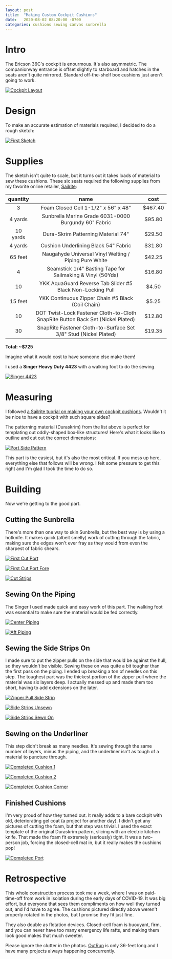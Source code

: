 ```yaml
---
layout: post
title:  "Making Custom Cockpit Cushions"
date:   2020-08-02 08:20:00 -0700
categories: cushions sewing canvas sunbrella
---
```


# Intro

The Ericson 36C's cockpit is enourmous. It's also asymmetric. The companionway entrance is offset slightly to starboard and hatches in the seats aren't quite mirrored. Standard off-the-shelf box cushions just aren't going to work.

[![Cockpit Layout](/assets/images/cockpit-cushions/cockpit-layout.jpg)](https://photos.app.goo.gl/MNv3rGHXBPZGKAEX7)

# Design

To make an accurate estimation of materials required, I decided to do a rough sketch:

[![First Sketch](/assets/images/cockpit-cushions/first-sketch.jpg)](https://photos.app.goo.gl/HcTfWH6H9i62LKz69)

# Supplies

The sketch isn't quite to scale, but it turns out it takes loads of material to sew these cushions. These six seats required the following supplies from my favorite online retailer, [Sailrite](http://sailrite.com/):

| quantity |                                        name                                     |   cost  |
|:--------:|:-------------------------------------------------------------------------------:|:-------:|
|     3    |                       Foam Closed Cell 1-1/2" x 56" x 48"                       | $467.40 |
|  4 yards |                Sunbrella Marine Grade 6031-0000 Burgundy 60" Fabric             |  $95.80 |
| 10 yards |                            Dura-Skrim Patterning Material 74"                   |  $29.50 |
|  4 yards |                          Cushion Underlining Black 54" Fabric                   |  $31.80 |
|  65 feet |                  Naugahyde Universal Vinyl Welting / Piping Pure White          |  $42.25 |
|     4    |             Seamstick 1/4" Basting Tape for Sailmaking & Vinyl (50Yds)          |  $16.80 |
|    10    |           YKK AquaGuard Reverse Tab Slider #5 Black Non-Locking Pull            |  $4.50  |
|  15 feet |               YKK Continuous Zipper Chain #5 Black (Coil Chain)                 |  $5.25  |
|    10    | DOT Twist-Lock Fastener Cloth-to-Cloth SnapRite Button Back Set (Nickel Plated) |  $12.80 |
|    30    |        SnapRite Fastener Cloth-to-Surface Set 3/8" Stud (Nickel Plated)         |  $19.35 |

__Total: ~$725__

Imagine what it would cost to have someone else make them!

I used a __Singer Heavy Duty 4423__ with a walking foot to do the sewing.

[![Singer 4423](/assets/images/cockpit-cushions/singer-4423.jpg)](https://photos.app.goo.gl/HzZHfC4rARTyaCsJ8)

# Measuring

I followed [a Sailrite tuorial on making your own cockpit cushions](https://www.sailrite.com/How-to-Make-Cockpit-Cushions-Box-Cushions-Video). Wouldn't it be nice to have a cockpit with such square sides?

The patterning material (Duraskrim) from the list above is perfect for templating out oddly-shaped box-like structures! Here's what it looks like to outline and cut out the correct dimensions:

[![Port Side Pattern](/assets/images/cockpit-cushions/duraskrim-pattern.jpg)](https://photos.app.goo.gl/2QNmUevTZDdC7BmZ9)

This part is the easiest, but it's also the most critical. If you mess up here, everything else that follows will be wrong. I felt some pressure to get this right and I'm glad I took the time to do so.

# Building

Now we're getting to the good part.

## Cutting the Sunbrella

There's more than one way to skin Sunbrella, but the best way is by using a hotknife. It makes quick (albeit smelly) work of cutting through the fabric, making sure the edges won't ever fray as they would from even the sharpest of fabric shears.

[![First Cut Port](/assets/images/cockpit-cushions/first-cut-port.jpg)](https://photos.app.goo.gl/CSZBVfkjoE2xYwsEA)

[![First Cut Port Fore](/assets/images/cockpit-cushions/first-cut-port-fore.jpg)](https://photos.app.goo.gl/d9jBQQMpb8u8RZ8n6)

[![Cut Strips](/assets/images/cockpit-cushions/cut-strips.jpg)](https://photos.app.goo.gl/gd73ceuUvGHRZfXD8)

## Sewing On the Piping

The Singer I used made quick and easy work of this part. The walking foot was essential to make sure the material would be fed correctly.

[![Center Piping](/assets/images/cockpit-cushions/center-piping.jpg)](https://photos.app.goo.gl/xcHL9ypCVrZfbgh79)

[![Aft Piping](/assets/images/cockpit-cushions/aft-piping.jpg)](https://photos.app.goo.gl/tR2qT9aD2WYqx2nV7)

## Sewing the Side Strips On

I made sure to put the zipper pulls on the side that would be against the hull, so they wouldn't be visible. Sewing these on was quite a bit tougher than the first pass on the piping. I ended up breaking a ton of needles on this step. The toughest part was the thickest portion of the zipper pull where the material was six layers deep. I actually messed up and made them too short, having to add extensions on the later.

[![Zipper Pull Side Strip](/assets/images/cockpit-cushions/zipper-pull-strip.jpg)](https://photos.app.goo.gl/iBhKLkuUwFsQZKTs7)

[![Side Strips Unsewn](/assets/images/cockpit-cushions/side-strips.jpg)](https://photos.app.goo.gl/BzAbz4uRHJYe4DHg9)

[![Side Strips Sewn On](/assets/images/cockpit-cushions/side-strips-sewn.jpg)](https://photos.app.goo.gl/BiRQ4bHUsWYtyRun9)

## Sewing on the Underliner

This step didn't break as many needles. It's sewing through the same number of layers, minus the piping, and the underliner isn't as tough of a material to puncture through.

[![Completed Cushion 1](/assets/images/cockpit-cushions/completed-cushion-1.jpg)](https://photos.app.goo.gl/PcSib3FwNyHXD7vM7)

[![Completed Cushion 2](/assets/images/cockpit-cushions/completed-cushion-2.jpg)](https://photos.app.goo.gl/nMzEz9UHYp1X6qDNA)

[![Completed Cushion Corner](/assets/images/cockpit-cushions/completed-cushion-corner.jpg)](https://photos.app.goo.gl/Z9NWdLh9w3BnwsGk6)

## Finished Cushions

I'm very proud of how they turned out. It really adds to a bare cockpit with old, deteriorating gel coat (a project for another day). I didn't get any pictures of cutting the foam, but that step was trivial. I used the exact template of the original Duraskrim pattern, slicing with an electric kitchen knife. That made the foam fit extremely (seriously) tight. It was a two-person job, forcing the closed-cell mat in, but it really makes the cushions pop!

[![Completed Port](/assets/images/cockpit-cushions/completed-port.jpg)](https://photos.app.goo.gl/qqgvAKzaVcp3zqWx6)

# Retrospective

This whole construction process took me a week, where I was on paid-time-off from work in isolation during the early days of COVID-19. It was big effort, but everyone that sees them compliments on how well they turned out, and I'd have to agree. The cushions pictured directly above weren't properly rotated in the photos, but I promise they fit just fine.

They also double as flotation devices. Closed-cell foam is buouyant, firm, and you can never have too many emergency life rafts, and making them look good makes that much sweeter.

Please ignore the clutter in the photos. [OutRun](/about/) is only 36-feet long and I have many projects always happening concurrently.

